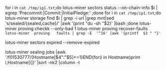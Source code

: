 for i in `cat /tmp/ip1.txt`;do lotus-miner sectors status --on-chain-info  $i | egrep 'Precommit:|Commit:|InitialPledge:' ;done
for i in `cat /tmp/ip1.txt`;do lotus-miner storage find  $i | grep -i url |grep mnt|sed 's/sealed/\{sealed,cache\}/' |awk '{print "du -sh  "$2}' |bash ;done 
lotus-miner proving checkk --only-bad 1
lotus-miner proving recover-faults `lotus-miner  proving   faults | grep -E  '^16' |awk '{printf  $3 " "}'`

lotus-miner sectors expired --remove-expired

lotus-miner sealing jobs |awk '/f01530777/{Hostname[$4":"$5]+=1}END{for(i in Hostname)print i,Hostname[i]}' |sort -nk2 |column -t